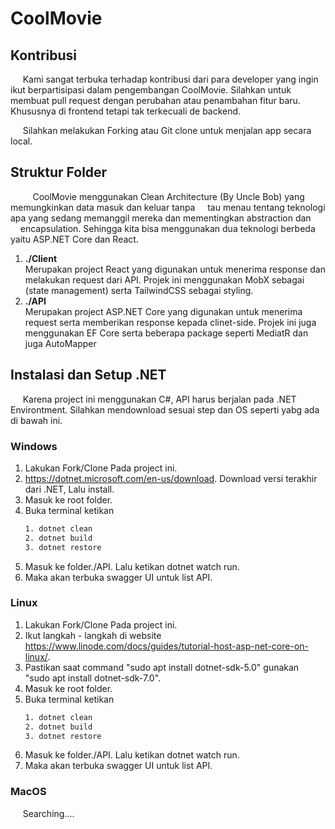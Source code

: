 # CoolMovie

## Kontribusi
  &nbsp;&nbsp;&nbsp;&nbsp; Kami sangat terbuka terhadap kontribusi dari para developer yang ingin ikut berpartisipasi dalam pengembangan CoolMovie. Silahkan untuk membuat pull request dengan perubahan atau penambahan fitur baru. Khususnya di frontend tetapi tak terkecuali de backend.

  &nbsp;&nbsp;&nbsp;&nbsp; Silahkan melakukan Forking atau Git clone untuk menjalan app secara local.

## Struktur Folder  

  &nbsp;&nbsp;&nbsp;&nbsp;&nbsp;&nbsp;&nbsp;&nbsp; CoolMovie menggunakan Clean Architecture (By Uncle Bob) yang memungkinkan data masuk dan keluar tanpa &nbsp;&nbsp;&nbsp;&nbsp;tau menau tentang teknologi apa yang sedang memanggil mereka dan mementingkan abstraction dan &nbsp;&nbsp;&nbsp;&nbsp;encapsulation. Sehingga kita bisa menggunakan dua teknologi berbeda yaitu ASP.NET Core dan React.
1. **./Client**  
Merupakan project React yang digunakan untuk menerima response dan melakukan request dari API. Projek ini menggunakan MobX sebagai (state management) serta TailwindCSS sebagai styling.
2. **./API**  
Merupakan project ASP.NET Core yang digunakan untuk menerima request serta memberikan response kepada clinet-side. Projek ini juga menggunakan EF Core serta beberapa package seperti MediatR dan juga AutoMapper 

## Instalasi dan Setup .NET
&nbsp;&nbsp;&nbsp;&nbsp; Karena project ini menggunakan C#, API harus berjalan pada .NET Environtment. Silahkan mendownload sesuai step dan OS seperti yabg ada di bawah ini.
### Windows
1. Lakukan Fork/Clone Pada project ini.
2. https://dotnet.microsoft.com/en-us/download. Download versi terakhir dari .NET, Lalu install.
3. Masuk ke root folder.
4. Buka terminal ketikan 
   ```cmd
   1. dotnet clean 
   2. dotnet build 
   3. dotnet restore
   ```
5. Masuk ke folder./API. Lalu ketikan dotnet watch run.
6. Maka akan terbuka swagger UI untuk list API.
### Linux
1. Lakukan Fork/Clone Pada project ini.
2. Ikut langkah - langkah di website https://www.linode.com/docs/guides/tutorial-host-asp-net-core-on-linux/.
3. Pastikan saat command "sudo apt install dotnet-sdk-5.0" gunakan "sudo apt install dotnet-sdk-7.0".
4. Masuk ke root folder.
5. Buka terminal ketikan 
   ```cmd
   1. dotnet clean 
   2. dotnet build 
   3. dotnet restore
   ```
5. Masuk ke folder./API. Lalu ketikan dotnet watch run.
6. Maka akan terbuka swagger UI untuk list API.
### MacOS
&nbsp;&nbsp;&nbsp;&nbsp; Searching....
